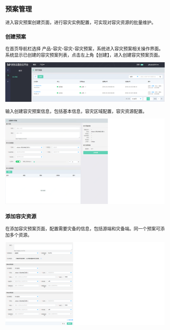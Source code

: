 ## 预案管理
进入容灾预案创建页面，进行容灾实例配置，可实现对容灾资源的批量维护。

 ### 创建预案
 在首页导航栏选择 产品-容灾-容灾-容灾预案，系统进入容灾预案相关操作界面。系统显示已创建的容灾预案列表，点击左上角【创建】，进入创建容灾预案页面。
 
![创建实例](../../../../image/JD-Cloud-DRS/create-plan.png)

输入创建容灾预案信息，包括基本信息，容灾区域配置，容灾资源配置。

![创建实例](../../../../image/JD-Cloud-DRS/create-plan1.png)

### 添加容灾资源

在添加容灾预案页面，配置需要灾备的信息，包括源端和灾备端。同一个预案可添加多个资源。

![创建实例](../../../../image/JD-Cloud-DRS/tianjiaziyuan.png)
